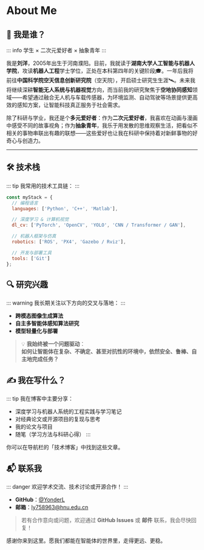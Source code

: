 # About Me
## 🧠 我是谁？

::: info
学生 × 二次元爱好者 × 抽象青年
:::
      
我是**刘洋**，2005年出生于河南濮阳。目前，我就读于**湖南大学人工智能与机器人学院**，攻读**机器人工程**学士学位，正处在本科第四年的关键阶段🎓。一年后我将前往**中国科学院空天信息创新研究院**（空天院），开启硕士研究生生涯🛰️。未来我将继续深耕**智能无人系统与机器视觉**方向，而当前我的研究聚焦于**空地协同感知**领域——希望通过融合无人机与车载传感器，为环境监测、自动驾驶等场景提供更高效的感知方案，让智能科技真正服务于社会需求。

除了科研与学业，我还是个**多元爱好者**：作为**二次元爱好者**，我喜欢在动画与漫画中感受不同的故事视角；作为**抽象青年**，我乐于用发散的思维观察生活，把看似不相关的事物串联出有趣的联想——这些爱好也让我在科研中保持着对新鲜事物的好奇心与创造力。

---

## 🛠️ 技术栈

::: tip
我常用的技术工具链：
:::

```js
const myStack = {
  // 编程语言
  languages: ['Python', 'C++', 'Matlab'],

  // 深度学习 & 计算机视觉
  dl_cv: ['PyTorch', 'OpenCV', 'YOLO', 'CNN / Transformer / GAN'],

  // 机器人框架与仿真
  robotics: ['ROS', 'PX4', 'Gazebo / Rviz'],

  // 开发与部署工具
  tools: ['Git']
};
```

## 🔍 研究兴趣

::: warning
我长期关注以下方向的交叉与落地：
:::

- **跨模态图像生成算法**  
- **自主多智能体感知算法研究**  
- **模型轻量化与部署**  

> 💡 **我始终被一个问题驱动**：  
> **如何让智能体在复杂、不确定、甚至对抗性的环境中，依然安全、鲁棒、自主地完成任务？**

## ✍️ 我在写什么？

::: tip
我在博客中主要分享：

- 深度学习与机器人系统的工程实践与学习笔记  
- 对经典论文或开源项目的复现与思考  
- 我的论文与项目  
- 随笔（学习方法与科研心得）
:::

你可以在导航栏的「技术博客」中找到这些文章。

## 📬 联系我
::: danger
欢迎学术交流、技术讨论或开源合作！
:::

- **GitHub**：[@YonderL](https://github.com/YonderL)  
- **邮箱**：[ly758963@hnu.edu.cn](mailto:ly758963@hnu.edu.cn)  

> 若有合作意向或问题，欢迎通过 **GitHub Issues** 或 **邮件** 联系，我会尽快回复！

感谢你来到这里。愿我们都能在智能体的世界里，走得更远、更稳。